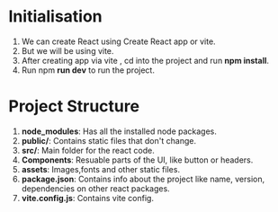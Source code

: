 # Initialisation

1. We can create React using Create React app or vite.
2. But we will be using vite.
3. After creating app via vite , cd into the project and run __npm install__.
4. Run npm __run dev__ to run the project.

# Project Structure

1. __node_modules__: Has all the installed node packages.
2. __public/__: Contains static files that don't change.
3. __src/__: Main folder for the react code.
4. __Components__: Resuable parts of the UI, like button or headers.
5. __assets__: Images,fonts and other static files.
6. __package.json__: Contains info about the project like name, version, dependencies on other react packages.
7. __vite.config.js__: Contains vite config.